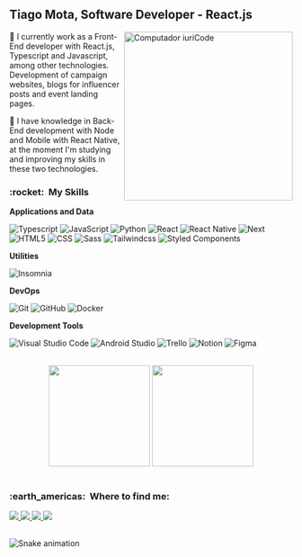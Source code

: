 ## **Tiago Mota, Software Developer - React.js**

<img src="https://raw.githubusercontent.com/MicaelliMedeiros/micaellimedeiros/master/image/computer-illustration.png" min-width="300px" max-width="300px" width="300px" align="right" alt="Computador iuriCode" />

<p align="left"> 
  🔭 I currently work as a Front-End developer with React.js, Typescript and Javascript, among other technologies. Development of campaign websites, blogs for influencer posts and event landing pages.
</p>
<p align="left"> 
  🌱 I have knowledge in Back-End development with Node and Mobile with React Native, at the moment I'm studying and improving my skills in these two technologies.
</p>

<h3> :rocket: &nbsp;My Skills </h3>

**Applications and Data**

  ![Typescript](https://img.shields.io/badge/-Typescript-333333?style=flat&logo=Typescript)
  ![JavaScript](https://img.shields.io/badge/-JavaScript-333333?style=flat&logo=javascript)
  ![Python](https://img.shields.io/badge/-Python-333333?style=flat&logo=Python)
  ![React](https://img.shields.io/badge/-React-333333?style=flat&logo=react)
  ![React Native](https://img.shields.io/badge/-React%20Native-333333?style=flat&logo=react)
  ![Next](https://img.shields.io/badge/-Next-333333?style=flat&logo=next.js)
  ![HTML5](https://img.shields.io/badge/-HTML5-333333?style=flat&logo=HTML5)
  ![CSS](https://img.shields.io/badge/-CSS3-333333?style=flat&logo=CSS3&logoColor=1572B6)
  ![Sass](https://img.shields.io/badge/-Sass-333333?style=flat&logo=Sass)
  ![Tailwindcss](https://img.shields.io/badge/-Tailwindcss-333333?style=flat&logo=tailwindcss)
  ![Styled Components](https://img.shields.io/badge/-Styled%20Components-333333?style=flat&logo=styled-components)
  <!-- ![Node](https://img.shields.io/badge/-Node-333333?style=flat&logo=node.js) -->
  <!-- ![MongoDB](https://img.shields.io/badge/-MongoDB-333333?style=flat&logo=mongodb) -->
  <!-- ![Sqlite](https://img.shields.io/badge/-Sqlite-333333?style=flat&logo=sqlite) -->
  <!-- ![PHP](https://img.shields.io/badge/-PHP-333333?style=flat&logo=PHP) -->
  <!-- ![Jest](https://img.shields.io/badge/-Jest-333333?style=flat&logo=jest) -->
  <!-- ![Testing Library](https://img.shields.io/badge/-Testing%20Library-333333?style=flat&logo=testing-library) -->

**Utilities**

  ![Insomnia](https://img.shields.io/badge/-Insomnia-333333?style=flat&logo=insomnia)
  <!-- ![Postman](https://img.shields.io/badge/-Postman-333333?style=flat&logo=postman) -->

**DevOps**

  ![Git](https://img.shields.io/badge/-Git-333333?style=flat&logo=git)
  ![GitHub](https://img.shields.io/badge/-GitHub-333333?style=flat&logo=github)
  ![Docker](https://img.shields.io/badge/-Docker-333333?style=flat&logo=docker)

**Development Tools**

  ![Visual Studio Code](https://img.shields.io/badge/-Visual%20Studio%20Code-333333?style=flat&logo=visual-studio-code&logoColor=007ACC)
  ![Android Studio](https://img.shields.io/badge/-Android%20Studio-333333?style=flat&logo=android-studio&logoColor=007ACC)
  ![Trello](https://img.shields.io/badge/-Trello-333333?style=flat&logo=trello&logoColor=007ACC)
  ![Notion](https://img.shields.io/badge/-Notion-333333?style=flat&logo=Notion&logoColor=000)
  ![Figma](https://img.shields.io/badge/-Figma-333333?style=flat&logo=figma&logoColor=007ACC)
  <!-- ![Wordpress](https://img.shields.io/badge/-Wordpress-333333?style=flat&logo=Wordpress&logoColor=009ACC) -->

<br/>

<div align="center">
  <img height="180em" src="https://github-readme-stats.vercel.app/api?username=TiagoM13&show_icons=true&theme=dracula&include_all_commits=true&count_private=true"/>
  <img height="180em" src="https://github-readme-stats.vercel.app/api/top-langs/?username=TiagoM13&layout=compact&langs_count=7&theme=dracula"/>
</div>

<br/>

<h3> :earth_americas: &nbsp;Where to find me: </h3> 

<a href="https://www.instagram.com/tiagomota_13/" alt="Instagram" target="_blank">
  <img src="https://img.shields.io/badge/-Instagram-DF0174?style=flat-square&labelColor=DF0174&logo=instagram&logoColor=white&link=LINK-DO-SEU-INSTAGRAM"/>
</a> 
<a href="https://twitter.com/tiago_m13" alt="Twitter" target="_blank">
  <img src="https://img.shields.io/badge/-Twitter-1da1f2?style=flat-square&labelColor=1da1f2&logo=twitter&logoColor=white&link=https://twitter.com/tiago_m13" />
</a>
<a href = "mailto:thyagomotha2000@gmail.com" alt="Gmail" target="_blank">
  <img src="https://img.shields.io/badge/-Gmail-FF0000?style=flat-square&labelColor=FF0000&logo=gmail&logoColor=white&link=mailto:thyagomotha2000@gmail.com" />
</a>
<a href="https://www.linkedin.com/in/tiago-mota-4690591a8/" alt="LinkedIn" target="_blank">
  <img src="https://img.shields.io/badge/-Linkedin-026eaa?style=flat-square&logo=Linkedin&logoColor=white&link=https://www.linkedin.com/in/tiago-mota-4690591a8/" />
</a> 

##

![Snake animation](https://github.com/TiagoM13/TiagoM13/blob/output/github-contribution-grid-snake.svg)
